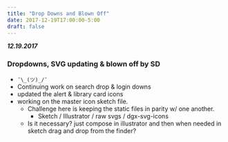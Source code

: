```yaml
---
title: "Drop Downs and Blown Off"
date: 2017-12-19T17:00:00-5:00
draft: false
---
```


***12.19.2017***
### Dropdowns, SVG updating & blown off by SD
* `¯\_(ツ)_/¯`
* Continuing work on search drop & login downs
* updated the alert & library card icons
* working on the master icon sketch file.
  - Challenge here is keeping the static files in parity w/ one another.
    + Sketch / Illustrator / raw svgs / dgx-svg-icons
  - Is it necessary? just compose in illustrator and then when needed in sketch drag and drop from the finder?
